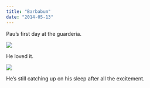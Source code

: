 ```yaml
---
title: "Barbabum"
date: "2014-05-13"
---
```


Pau’s first day at the guarderia.

![](https://64.media.tumblr.com/73591534c293a6005ac5d9373862a445/tumblr_inline_pk0a6ejwDd1qlj3bd_540.jpg)

He loved it.

![](https://64.media.tumblr.com/889c338cea3108472a033c1da78f081c/tumblr_inline_pk0a6flJW11qlj3bd_540.jpg)

He’s still catching up on his sleep after all the excitement.
